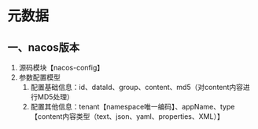 # 元数据

## 一、nacos版本

1. 源码模块【nacos-config】
2. 参数配置模型
   1. 配置基础信息：id、dataId、group、content、md5（对content内容进行MD5处理）
   2. 配置其他信息：tenant【namespace唯一编码】、appName、type【content内容类型（text、json、yaml、properties、XML）】


